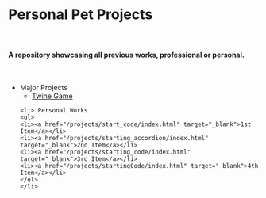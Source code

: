 <html>
<head>
	<!--embed src="/music/good_enough.mp3" width="180" height="90" loop="false" autostart="false" hidden="true" /-->
	<link rel="stylesheet" href="/styles.css">
</head>
<body>
<a class="heading">
<h1>Personal Pet Projects</h1><br>
<h4>A repository showcasing all previous works, professional or personal.</h4><br>
</a>
<ul>
	<li> Major Projects
	<ul>
		<li><a href="https://gamingcrab0.itch.io/gatech-proto" target="_blank">Twine Game</a></li>
	</ul>
	</li>
	
	<li> Personal Works
	<ul>
	<li><a href="/projects/start_code/index.html" target="_blank">1st Item</a></li>
	<li><a href="/projects/starting_accordion/index.html" target="_blank">2nd Item</a></li>
	<li><a href="/projects/starting_code/index.html" target="_blank">3rd Item</a></li>
	<li><a href="/projects/startingCode/index.html" target="_blank">4th Item</a></li>
	</ul>
	</li>
</ul>
</body>
</html>